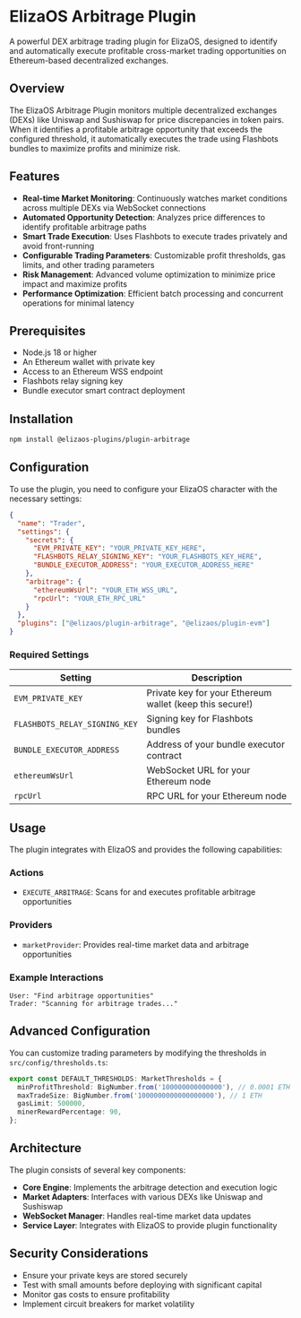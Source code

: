# ElizaOS Arbitrage Plugin

A powerful DEX arbitrage trading plugin for ElizaOS, designed to identify and automatically execute profitable cross-market trading opportunities on Ethereum-based decentralized exchanges.

## Overview

The ElizaOS Arbitrage Plugin monitors multiple decentralized exchanges (DEXs) like Uniswap and Sushiswap for price discrepancies in token pairs. When it identifies a profitable arbitrage opportunity that exceeds the configured threshold, it automatically executes the trade using Flashbots bundles to maximize profits and minimize risk.

## Features

- **Real-time Market Monitoring**: Continuously watches market conditions across multiple DEXs via WebSocket connections
- **Automated Opportunity Detection**: Analyzes price differences to identify profitable arbitrage paths
- **Smart Trade Execution**: Uses Flashbots to execute trades privately and avoid front-running
- **Configurable Trading Parameters**: Customizable profit thresholds, gas limits, and other trading parameters
- **Risk Management**: Advanced volume optimization to minimize price impact and maximize profits
- **Performance Optimization**: Efficient batch processing and concurrent operations for minimal latency

## Prerequisites

- Node.js 18 or higher
- An Ethereum wallet with private key
- Access to an Ethereum WSS endpoint
- Flashbots relay signing key
- Bundle executor smart contract deployment

## Installation

```bash
npm install @elizaos-plugins/plugin-arbitrage
```

## Configuration

To use the plugin, you need to configure your ElizaOS character with the necessary settings:

```json
{
  "name": "Trader",
  "settings": {
    "secrets": {
      "EVM_PRIVATE_KEY": "YOUR_PRIVATE_KEY_HERE",
      "FLASHBOTS_RELAY_SIGNING_KEY": "YOUR_FLASHBOTS_KEY_HERE",
      "BUNDLE_EXECUTOR_ADDRESS": "YOUR_EXECUTOR_ADDRESS_HERE"
    },
    "arbitrage": {
      "ethereumWsUrl": "YOUR_ETH_WSS_URL",
      "rpcUrl": "YOUR_ETH_RPC_URL"
    }
  },
  "plugins": ["@elizaos/plugin-arbitrage", "@elizaos/plugin-evm"]
}
```

### Required Settings

| Setting                       | Description                                              |
| ----------------------------- | -------------------------------------------------------- |
| `EVM_PRIVATE_KEY`             | Private key for your Ethereum wallet (keep this secure!) |
| `FLASHBOTS_RELAY_SIGNING_KEY` | Signing key for Flashbots bundles                        |
| `BUNDLE_EXECUTOR_ADDRESS`     | Address of your bundle executor contract                 |
| `ethereumWsUrl`               | WebSocket URL for your Ethereum node                     |
| `rpcUrl`                      | RPC URL for your Ethereum node                           |

## Usage

The plugin integrates with ElizaOS and provides the following capabilities:

### Actions

- `EXECUTE_ARBITRAGE`: Scans for and executes profitable arbitrage opportunities

### Providers

- `marketProvider`: Provides real-time market data and arbitrage opportunities

### Example Interactions

```
User: "Find arbitrage opportunities"
Trader: "Scanning for arbitrage trades..."
```

## Advanced Configuration

You can customize trading parameters by modifying the thresholds in `src/config/thresholds.ts`:

```typescript
export const DEFAULT_THRESHOLDS: MarketThresholds = {
  minProfitThreshold: BigNumber.from('100000000000000'), // 0.0001 ETH
  maxTradeSize: BigNumber.from('1000000000000000000'), // 1 ETH
  gasLimit: 500000,
  minerRewardPercentage: 90,
};
```

## Architecture

The plugin consists of several key components:

- **Core Engine**: Implements the arbitrage detection and execution logic
- **Market Adapters**: Interfaces with various DEXs like Uniswap and Sushiswap
- **WebSocket Manager**: Handles real-time market data updates
- **Service Layer**: Integrates with ElizaOS to provide plugin functionality

## Security Considerations

- Ensure your private keys are stored securely
- Test with small amounts before deploying with significant capital
- Monitor gas costs to ensure profitability
- Implement circuit breakers for market volatility

